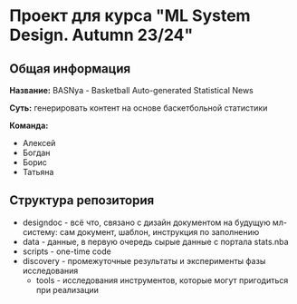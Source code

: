 # Проект для курса "ML System Design. Autumn 23/24"

## Общая информация
**Название:** BASNya - Basketball Auto-generated Statistical News

**Суть:** генерировать контент на основе баскетбольной статистики

**Команда:**
- Алексей
- Богдан
- Борис
- Татьяна

## Структура репозитория

* designdoc - всё что, связано с дизайн документом на будущую мл-систему: сам документ, шаблон, инструкция по заполнению
* data - данные, в первую очередь сырые данные с портала stats.nba
* scripts - one-time code 
* discovery - промежуточные результаты и эксперименты фазы исследования
  * tools - исследования инструментов, которые могут пригодиться при реализации
